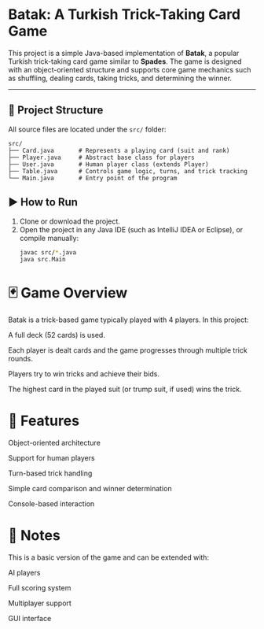 # Batak: A Turkish Trick-Taking Card Game

This project is a simple Java-based implementation of **Batak**, a popular Turkish trick-taking card game similar to **Spades**. The game is designed with an object-oriented structure and supports core game mechanics such as shuffling, dealing cards, taking tricks, and determining the winner.

---

## 📁 Project Structure

All source files are located under the `src/` folder:

```
src/
├── Card.java       # Represents a playing card (suit and rank)
├── Player.java     # Abstract base class for players
├── User.java       # Human player class (extends Player)
├── Table.java      # Controls game logic, turns, and trick tracking
└── Main.java       # Entry point of the program
```


## ▶️ How to Run

1. Clone or download the project.
2. Open the project in any Java IDE (such as IntelliJ IDEA or Eclipse), or compile manually:
   ```bash
   javac src/*.java
   java src.Main

# 🃏 Game Overview
Batak is a trick-based game typically played with 4 players. In this project:

A full deck (52 cards) is used.

Each player is dealt cards and the game progresses through multiple trick rounds.

Players try to win tricks and achieve their bids.

The highest card in the played suit (or trump suit, if used) wins the trick.


# 🔧 Features
Object-oriented architecture

Support for human players

Turn-based trick handling

Simple card comparison and winner determination

Console-based interaction

# 📌 Notes
This is a basic version of the game and can be extended with:

AI players

Full scoring system

Multiplayer support

GUI interface


